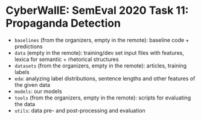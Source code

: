 # CyberWallE: SemEval 2020 Task 11: Propaganda Detection

- `baselines` (from the organizers, empty in the remote): baseline code + predictions
- `data` (empty in the remote): training/dev set input files with features, lexica for semantic + rhetorical structures
- `datasets` (from the organizers, empty in the remote): articles, training labels
- `eda`: analyzing label distributions, sentence lengths and other features of the given data
- `models`: our models
- `tools` (from the organizers, empty in the remote): scripts for evaluating the data
- `utils`: data pre- and post-processing and evaluation
